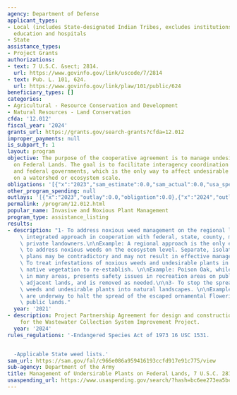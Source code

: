 ```yaml
---
agency: Department of Defense
applicant_types:
- Local (includes State-designated Indian Tribes, excludes institutions of higher
  education and hospitals
- State
assistance_types:
- Project Grants
authorizations:
- text: 7 U.S.C. &sect; 2814.
  url: https://www.govinfo.gov/link/uscode/7/2814
- text: Pub. L. 101, 624.
  url: https://www.govinfo.gov/link/plaw/101/public/624
beneficiary_types: []
categories:
- Agricultural - Resource Conservation and Development
- Natural Resources - Land Conservation
cfda: '12.012'
fiscal_year: '2024'
grants_url: https://grants.gov/search-grants?cfda=12.012
improper_payments: null
is_subpart_f: 1
layout: program
objective: The purpose of the cooperative agreement is to manage undesirable plants
  on Federal Lands. The goal is to facilitate interagency coordination between state
  and federal governments, which is the only way to affect undesirable plant control
  on a watershed or ecosystem scale.
obligations: '[{"x":"2023","sam_estimate":0.0,"sam_actual":0.0,"usa_spending_actual":0.0},{"x":"2024","sam_estimate":0.0,"sam_actual":0.0,"usa_spending_actual":106451.29},{"x":"2025","sam_estimate":0.0,"sam_actual":0.0,"usa_spending_actual":80451.29}]'
other_program_spending: null
outlays: '[{"x":"2023","outlay":0.0,"obligation":0.0},{"x":"2024","outlay":0.0,"obligation":186902.58},{"x":"2025","outlay":0.0,"obligation":0.0}]'
permalink: /program/12.012.html
popular_name: Invasive and Noxious Plant Management
program_type: assistance_listing
results:
- description: "1- To address noxious weed management on the regional level with an\
    \ integrated approach in cooperation with federal, state, county, municipal and\
    \ private landowners.\n\nExample: A regional approach is the only effective way\
    \ to address noxious weeds on the ecosystem level. Separate, isolated treatment\
    \ plans may be contradictory and may not result in effective management.\n\n2-\
    \ To treat infestations of noxious weeds and undesirable plants in order to allow\
    \ native vegetation to re-establish. \n\nExample: Poison Oak, while a native species\
    \ in many areas, presents safety issues in recreation areas on public lands and\
    \ adjacent lands, and is removed as needed.\n\n3- To stop the spread of noxious\
    \ weeds and undesirable plants into natural landscapes. \n\nExamples: Large efforts\
    \ are underway to halt the spread of the escaped ornamental Flowering Rush on\
    \ public lands."
  year: '2021'
- description: Project Partnership Agreement for design and construction assistance
    for the Wastewater Collection System Improvement Project.
  year: '2024'
rules_regulations: '-Endangered Species Act of 1973 16 USC 1531.


  -Applicable State weed lists.'
sam_url: https://sam.gov/fal/c966e086a959416193ccfd917e91c775/view
sub-agency: Department of the Army
title: Management of Undersirable Plants on Federal Lands, 7 U.S.C. 2814
usaspending_url: https://www.usaspending.gov/search/?hash=bc6ee273ea5bcdaa509deffb0e699e20
---
```

